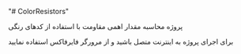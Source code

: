 "# ColorResistors" 

پروژه محاسبه مقدار اهمی مقاومت با استفاده از کدهای رنگی

برای اجرای پروژه به اینترنت متصل باشید و از مرورگر فایرفاکس استفاده نمایید
